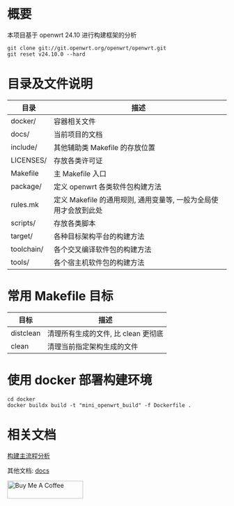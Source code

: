 # 概要

本项目基于 openwrt 24.10 进行构建框架的分析

```shell
git clone git://git.openwrt.org/openwrt/openwrt.git
git reset v24.10.0 --hard
```

# 目录及文件说明

| 目录       | 描述                                                         |
| ---------- | ------------------------------------------------------------ |
| docker/    | 容器相关文件                                                 |
| docs/      | 当前项目的文档                                               |
| include/   | 其他辅助类 Makefile 的存放位置                               |
| LICENSES/  | 存放各类许可证                                               |
| Makefile   | 主 Makefile 入口                                             |
| package/   | 定义 openwrt 各类软件包构建方法                              |
| rules.mk   | 定义 Makefile 的通用规则, 通用变量等, 一般为全局使用才会放到此处 |
| scripts/   | 存放各类脚本                                                 |
| target/    | 各种目标架构平台的构建方法                                   |
| toolchain/ | 各个交叉编译软件包的构建方法                                 |
| tools/     | 各个宿主机软件包的构建方法                                   |

# 常用 Makefile 目标


| 目标      | 描述                                |
| --------- | ----------------------------------- |
| distclean | 清理所有生成的文件, 比 clean 更彻底 |
| clean     | 清理当前指定架构生成的文件          |


# 使用 docker 部署构建环境

```shell
cd docker
docker buildx build -t "mini_openwrt_build" -f Dockerfile .
```
# 相关文档

[构建主流程分析](./docs/构建主流程分析.md)

其他文档: [docs](./docs)



<a href="https://www.buymeacoffee.com/LKangN" target="_blank"><img src="https://cdn.buymeacoffee.com/buttons/default-orange.png" alt="Buy Me A Coffee" height="41" width="174"></a>

